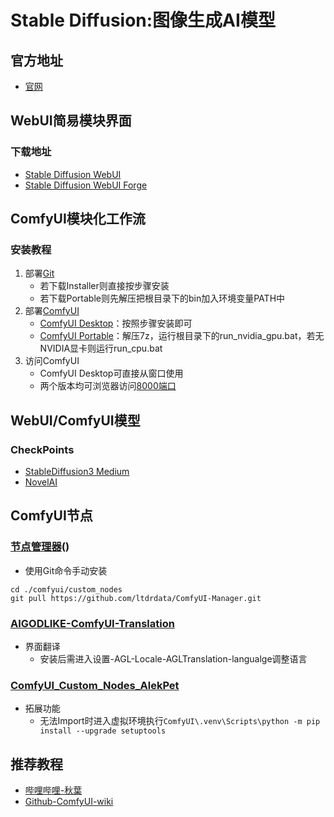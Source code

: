 # Stable Diffusion:图像生成AI模型
## 官方地址
- [官网](https://stability.ai)

## WebUI简易模块界面
### 下载地址
- [Stable Diffusion WebUI](https://github.com/Stability-AI/StableDiffusion)
- [Stable Diffusion WebUI Forge](https://github.com/lllyasviel/stable-diffusion-webui-forge)

## ComfyUI模块化工作流
### 安装教程
1. 部署[Git](https://github.com/git-for-windows/git/releases)
    - 若下载Installer则直接按步骤安装
    - 若下载Portable则先解压把根目录下的bin加入环境变量PATH中
2. 部署[ComfyUI](https://www.comfy.org)
    - [ComfyUI Desktop](https://dl.todesktop.com/241012ess7yxs0e/windows/nsis/x64)：按照步骤安装即可
    - [ComfyUI Portable](https://github.com/comfyanonymous/ComfyUI)：解压7z，运行根目录下的run_nvidia_gpu.bat，若无NVIDIA显卡则运行run_cpu.bat
3. 访问ComfyUI
    - ComfyUI Desktop可直接从窗口使用
    - 两个版本均可浏览器访问[8000端口](http://localhost:8000)

## WebUI/ComfyUI模型
### CheckPoints
- [StableDiffusion3 Medium](https://huggingface.co/stabilityai/stable-diffusion-3-medium/tree/main)
- [NovelAI](magnet:?xt=urn:btih:5bde442da86265b670a3e5ea3163afad2c6f8ecc)

## ComfyUI节点
### [节点管理器](https://github.com/ltdrdata/ComfyUI-Manager)()
- 使用Git命令手动安装
```shell
cd ./comfyui/custom_nodes
git pull https://github.com/ltdrdata/ComfyUI-Manager.git
```
### [AIGODLIKE-ComfyUI-Translation](https://github.com/AIGODLIKE/AIGODLIKE-ComfyUI-Translation.git)
- 界面翻译
    - 安装后需进入设置-AGL-Locale-AGLTranslation-langualge调整语言

### [ComfyUI_Custom_Nodes_AlekPet](https://github.com/AlekPet/ComfyUI_Custom_Nodes_AlekPet.git)
- 拓展功能
    - 无法Import时进入虚拟环境执行`ComfyUI\.venv\Scripts\python -m pip install --upgrade setuptools`

## 推荐教程
- [哔哩哔哩-秋葉](https://space.bilibili.com/12566101)
- [Github-ComfyUI-wiki](https://github.com/602387193c/ComfyUI-wiki)